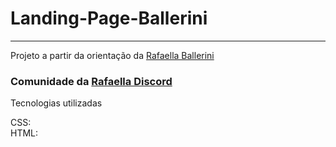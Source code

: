 <head>
	<link rel="stylesheet" href="https://use.fontawesome.com/releases/v5.8.1/css/all.css" integrity="sha384-50oBUHEmvpQ+1lW4y57PTFmhCaXp0ML5d60M1M7uH2+nqUivzIebhndOJK28anvf" crossorigin="anonymous">
</head>

# Landing-Page-Ballerini
<hr>
Projeto a partir da orientação da <a href="https://www.youtube.com/c/rafaellaballerini">Rafaella Ballerini<a>

### Comunidade da <a href="https://discord.com/invite/wagxzStdcR">Rafaella Discord<a>

Tecnologias utilizadas <br>
<div>
    CSS: <i class="fab fa-css3" style="font-size:20px; color: red;"></i><br>
    HTML: <i class="fab fa-html5" style="font-size:20px; color: red;"></i>
<div>